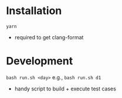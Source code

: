 # Installation
`yarn`
- required to get clang-format

# Development
`bash run.sh <day>`
e.g., `bash run.sh d1`
- handy script to build + execute test cases